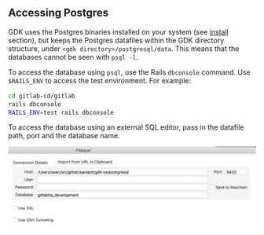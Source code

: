 ## Accessing Postgres

GDK uses the Postgres binaries installed on your system
(see [install](../prepare.md) section), but keeps the Postgres
datafiles within the GDK directory structure, under `<gdk directory>/postgresql/data`.
This means that the databases cannot be seen with `psql -l`.

To access the database using `psql`, use the Rails `dbconsole` command.
Use `$RAILS_ENV` to access the test environment. For example:

```bash
cd gitlab-cd/gitlab
rails dbconsole
RAILS_ENV=test rails dbconsole
```

To access the database using an external SQL editor, pass in the datafile path, port and the database name.

![Postgres connect example](img/postgres_connect_example.png)

